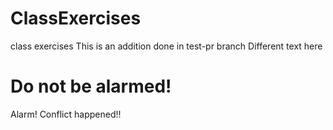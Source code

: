 # ClassExercises
class exercises
This is an addition done in test-pr branch
Different text here
# Do not be alarmed!
Alarm! Conflict happened!!